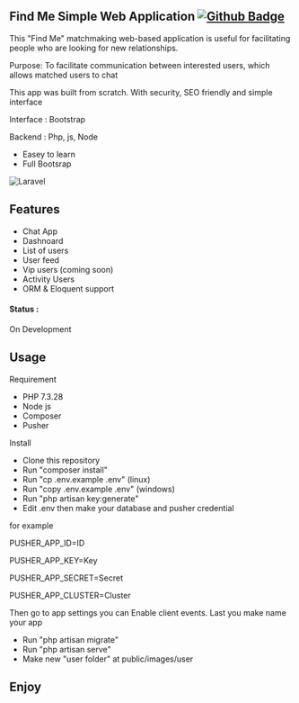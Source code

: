 ## Find Me Simple Web Application [![Github Badge](https://img.shields.io/badge/-Mbaung&nbsp;Development-black?style=flat&logo=github&logoColor=white&link=https://github.com/Jieyab89/)](https://github.com/Jieyab89)

This "Find Me" matchmaking web-based application is useful for facilitating people who are looking for new relationships.

Purpose: To facilitate communication between interested users, which allows matched users to chat

This app was built from scratch. With security, SEO friendly and simple interface

Interface : Bootstrap

Backend : Php, js, Node

* Easey to learn
* Full Bootsrap

![Laravel](https://img.shields.io/badge/-Laravel&nbsp;Framework&nbsp;7.30.4-282A36?style=flat&logo=laravel)

## Features
* Chat App
* Dashnoard
* List of users
* User feed
* Vip users (coming soon)
* Activity Users
* ORM & Eloquent support

#### Status : 

On Development

## Usage

Requirement

* PHP 7.3.28
* Node js
* Composer
* Pusher

Install

* Clone this repository
* Run "composer install"
* Run "cp .env.example .env" (linux)
* Run "copy .env.example .env" (windows)
* Run "php artisan key:generate"
* Edit .env then make your database and pusher credential

for example

PUSHER_APP_ID=ID

PUSHER_APP_KEY=Key

PUSHER_APP_SECRET=Secret

PUSHER_APP_CLUSTER=Cluster

Then go to app settings you can Enable client events. Last you make name your app

* Run "php artisan migrate"
* Run "php artisan serve"
* Make new "user folder" at public/images/user 

## Enjoy
